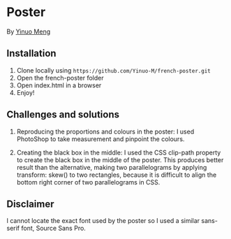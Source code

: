 # Poster

By [Yinuo Meng](mailto:mengyn1999@gmail.com)

## Installation

1. Clone locally using `https://github.com/Yinuo-M/french-poster.git`
2. Open the french-poster folder
3. Open index.html in a browser
4. Enjoy!

## Challenges and solutions

1. Reproducing the proportions and colours in the poster: I used PhotoShop to take measurement and pinpoint the colours.

2. Creating the black box in the middle: I used the CSS clip-path property to create the black box in the middle of the poster. This produces better result than the alternative, making two parallelograms by applying transform: skew() to two rectangles, because it is difficult to align the bottom right corner of two parallelograms in CSS.

## Disclaimer

I cannot locate the exact font used by the poster so I used a similar sans-serif font, Source Sans Pro.
